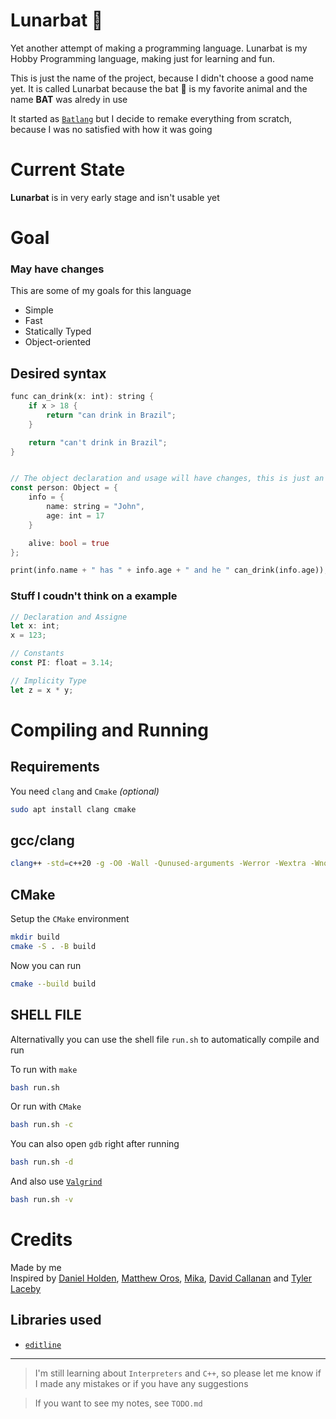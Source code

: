 # Lunarbat 🦇
Yet another attempt of making a programming language.
 Lunarbat is my Hobby Programming language, making just for learning and fun.

This is just the name of the project, because I didn't choose a good name yet.
 It is called Lunarbat because the bat 🦇 is my favorite animal and the name **BAT**
 was alredy in use

It started as [`Batlang`](https://github.com/vaaako/batlang) but I decide to remake everything
 from scratch, because I was no satisfied with how it was going

# Current State
**Lunarbat** is in very early stage and isn't usable yet

# Goal
### May have changes
This are some of my goals for this language

- Simple
- Fast
- Statically Typed
- Object-oriented

## Desired syntax
```rust
func can_drink(x: int): string {
	if x > 18 {
		return "can drink in Brazil";
	}

	return "can't drink in Brazil";
}


// The object declaration and usage will have changes, this is just an example
const person: Object = {
	info = {
		name: string = "John",
		age: int = 17
	}

	alive: bool = true
};

print(info.name + " has " + info.age + " and he " can_drink(info.age));
```

###  Stuff I coudn't think on a example
```rust
// Declaration and Assigne
let x: int;
x = 123;

// Constants
const PI: float = 3.14;

// Implicity Type
let z = x * y;
```


# Compiling and Running
## Requirements
You need `clang` and `Cmake` *(optional)*
```sh
sudo apt install clang cmake
```

## gcc/clang
```sh
clang++ -std=c++20 -g -O0 -Wall -Qunused-arguments -Werror -Wextra -Wno-sign-compare -Wno-unused-parameter -Wno-unused-variable -Wshadow src/*.cpp src/**/*.cpp -o lunarbat
```


## CMake
Setup the `CMake` environment
```sh
mkdir build
cmake -S . -B build
```

Now you can run
```sh
cmake --build build
```


## SHELL FILE
Alternativally you can use the shell file `run.sh` to automatically compile and run

To run with `make`
```sh
bash run.sh
```

Or run with `CMake`
```sh
bash run.sh -c
```

You can also open `gdb` right after running
```sh
bash run.sh -d
```

And also use [`Valgrind`](https://valgrind.org/)
```sh
bash run.sh -v
```


# Credits
Made by me<br>
Inspired by [Daniel Holden](https://github.com/orangeduck), [Matthew Oros](https://github.com/orosmatthew), [Mika](https://github.com/mikumikudice), [David Callanan](https://github.com/davidcallanan) and [Tyler Laceby](https://github.com/tlaceby) 

## Libraries used
- [`editline`](https://github.com/troglobit/editline)

---
>I'm still learning about `Interpreters` and `C++`, so please let me know if
 I made any mistakes or if you have any suggestions

>If you want to see my notes, see `TODO.md`
